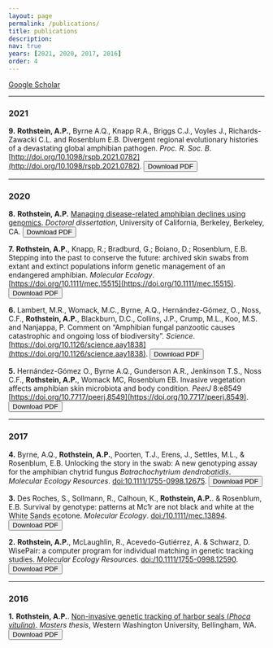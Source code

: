 ```yaml
---
layout: page
permalink: /publications/
title: publications
description: 
nav: true
years: [2021, 2020, 2017, 2016]
order: 4
---
```


[Google Scholar](https://scholar.google.com/citations?user=rvWMnDgAAAAJ&hl=en)

---

### 2021

__9.__  __Rothstein, A.P.__, Byrne A.Q., Knapp R.A., Briggs C.J., Voyles J., Richards-Zawacki C.L. and Rosenblum E.B. Divergent regional evolutionary histories of a devastating global amphibian pathogen. *Proc. R. Soc. B*. [http://doi.org/10.1098/rspb.2021.0782](http://doi.org/10.1098/rspb.2021.0782). <small><a href="/assets/pdf/Rothstein_RSPB_2021.pdf"><button>Download PDF</button></a></small>

---

### 2020

__8.__  __Rothstein, A.P.__ [Managing disease-related amphibian declines using genomics](https://www.proquest.com/docview/2509614812?pq-origsite=gscholar&fromopenview=true). *Doctoral dissertation*, University of California, Berkeley, Berkeley, CA. <small><a href="/assets/pdf/dissertation_berkeley_2020.pdf"><button>Download PDF</button></a></small>

__7.__  __Rothstein, A.P.__, Knapp, R.; Bradburd, G.; Boiano, D.; Rosenblum, E.B.  Stepping into the past to conserve the future: archived skin swabs from extant and extinct populations inform genetic management of an endangered amphibian. *Molecular Ecology*. [https://doi.org/10.1111/mec.15515](https://doi.org/10.1111/mec.15515). <small><a href="/assets/pdf/Rothstein_MolEcol_2020.pdf"><button>Download PDF</button></a></small>

__6.__  Lambert, M.R., Womack, M.C., Byrne, A.Q., Hernández-Gómez, O., Noss, C.F., __Rothstein, A.P.__, Blackburn, D.C., Collins, J.P., Crump, M.L., Koo, M.S. and Nanjappa, P. Comment on “Amphibian fungal panzootic causes catastrophic and ongoing loss of biodiversity”. *Science*. [https://doi.org/10.1126/science.aay1838](https://doi.org/10.1126/science.aay1838). <small><a href="/assets/pdf/Lambert_Womack_etal_Comment_2020.pdf"><button>Download PDF</button></a></small>


__5.__ Hernández-Gómez O., Byrne A.Q., Gunderson A.R., Jenkinson T.S., Noss C.F., __Rothstein, A.P.__, Womack MC, Rosenblum EB. Invasive vegetation affects amphibian skin microbiota and body condition. *PeerJ* 8:e8549 [https://doi.org/10.7717/peerj.8549](https://doi.org/10.7717/peerj.8549). <small><a href="/assets/pdf/RoLab_peerj_2020.pdf"><button>Download PDF</button></a></small>

---

### 2017

__4.__ Byrne, A.Q., __Rothstein, A.P.__, Poorten, T.J., Erens, J., Settles, M.L., & Rosenblum, E.B.
Unlocking the story in the swab: A new genotyping assay for the amphibian chytrid fungus *Batrachochytrium dendrobatidis*. *Molecular Ecology Resources*. [doi:10.1111/1755-0998.12675](https://doi.org/10.1111/1755-0998.12675). <small><a href="/assets/pdf/Byrne_Rothstein_MolEcolRes_2017.pdf"><button>Download PDF</button></a></small>

__3.__ Des Roches, S., Sollmann, R., Calhoun, K., __Rothstein, A.P.__. & Rosenblum, E.B. Survival by genotype: patterns at Mc1r are not black and white at the White Sands ecotone. *Molecular Ecology*. [doi:/10.1111/mec.13894](https://doi.org/10.1111/mec.13894). <small><a href="/assets/pdf/DesRoches_MolEcol_2017.pdf"><button>Download PDF</button></a></small>

__2.__ __Rothstein, A.P.__, McLaughlin, R., Acevedo-Gutiérrez, A. & Schwarz, D. WisePair: a computer program for individual matching in genetic tracking studies. *Molecular Ecology Resources*. [doi:/10.1111/1755-0998.12590](https://doi.org/10.1111/1755-0998.12590). <small><a href="/assets/pdf/Rothstein_MolEcolRes_2017.pdf"><button>Download PDF</button></a></small>

---

### 2016

__1.__ __Rothstein, A.P.__. [Non-invasive genetic tracking of harbor seals (_Phoca vitulina_)](https://cedar.wwu.edu/wwuet/400/). *Masters thesis*, Western Washington University, Bellingham, WA. <small><a href="/assets/pdf/masters_wwu_2016.pdf"><button>Download PDF</button></a></small>


